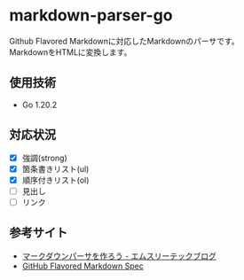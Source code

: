# markdown-parser-go  
Github Flavored Markdownに対応したMarkdownのパーサです。  
MarkdownをHTMLに変換します。  

## 使用技術
- Go 1.20.2

## 対応状況
- [x] 強調(strong)
- [x] 箇条書きリスト(ul)
- [x] 順序付きリスト(ol)
- [ ] 見出し
- [ ] リンク

## 参考サイト
- [マークダウンパーサを作ろう - エムスリーテックブログ](https://www.m3tech.blog/entry/2021/08/23/124000)
- [GitHub Flavored Markdown Spec](https://github.github.com/gfm/#punctuation-character)
